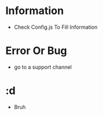 # Information

- Check Config.js To Fill Information

# Error Or Bug

- go to a support channel

# :d

- Bruh